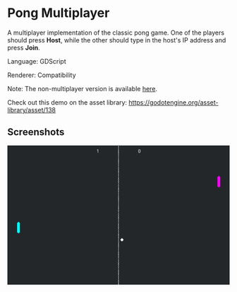 # Pong Multiplayer

A multiplayer implementation of the classic pong game.
One of the players should press **Host**, while the other
should type in the host's IP address and press **Join**.

Language: GDScript

Renderer: Compatibility

Note: The non-multiplayer version is available [here](https://github.com/godotengine/godot-demo-projects/tree/master/2d/pong).

Check out this demo on the asset library: https://godotengine.org/asset-library/asset/138

## Screenshots

![Screenshot](screenshots/pong_multiplayer.png)
